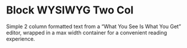 # Block WYSIWYG Two Col

Simple 2 column formatted text from a “What You See Is What You Get” editor, wrapped in a max width container for a convenient reading experience.
